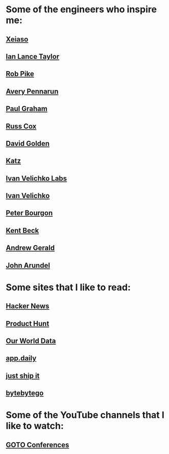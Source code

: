 # Some of the engineers who inspire me:

## [Xeiaso](https://xeiaso.net)
## [Ian Lance Taylor](https://www.airs.com/ian/)
## [Rob Pike](https://commandcenter.blogspot.com/)
## [Avery Pennarun](https://apenwarr.ca/log/)
## [Paul Graham](http://www.paulgraham.com)
## [Russ Cox](https://research.swtch.com/)
## [David Golden](https://xdg.me/)
## [Katz](https://github.com/katcipis/sophia)
## [Ivan Velichko Labs](https://labs.iximiuz.com/)
## [Ivan Velichko](https://iximiuz.com/en/)
## [Peter Bourgon](https://peter.bourgon.org/)
## [Kent Beck](https://tidyfirst.substack.com/)
## [Andrew Gerald](https://nf.wh3rd.net/)
## [John Arundel](https://bitfieldconsulting.com/golang)

# Some sites that I like to read:

## [Hacker News](https://news.ycombinator.com/)
## [Product Hunt](https://www.producthunt.com/)
## [Our World Data](https://ourworldindata.org/)
## [app.daily](https://app.daily.dev/)
## [just ship it](https://marclou.beehiiv.com/)
## [bytebytego](https://bytebytego.com/)

# Some of the YouTube channels that I like to watch:

## [GOTO Conferences](https://www.youtube.com/@GOTO-/featured)
